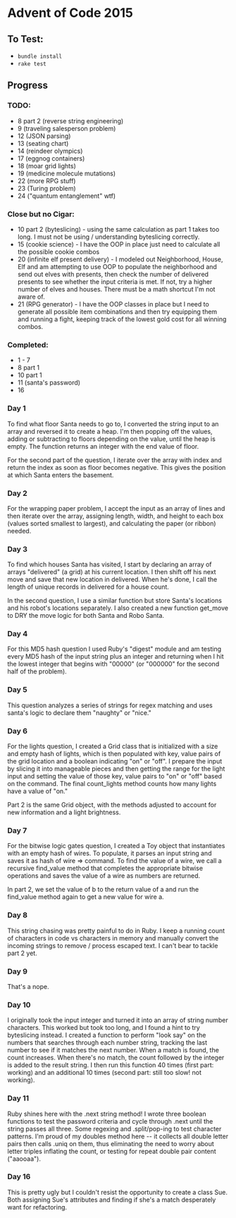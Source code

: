 # Advent of Code 2015

## To Test:
* `bundle install`
* `rake test`

## Progress
### TODO:
* 8 part 2 (reverse string engineering)
* 9 (traveling salesperson problem)
* 12 (JSON parsing)
* 13 (seating chart)
* 14 (reindeer olympics)
* 17 (eggnog containers)
* 18 (moar grid lights)
* 19 (medicine molecule mutations)
* 22 (more RPG stuff)
* 23 (Turing problem)
* 24 ("quantum entanglement" wtf)

### Close but no Cigar:
* 10 part 2 (byteslicing) - using the same calculation as part 1 takes too long. I must not be using / understanding byteslicing correctly.
* 15 (cookie science) - I have the OOP in place just need to calculate all the possible cookie combos
* 20 (infinite elf present delivery) - I modeled out Neighborhood, House, Elf and am attempting to use OOP to populate the neighborhood and send out elves with presents, then check the number of delivered presents to see whether the input criteria is met. If not, try a higher number of elves and houses. There must be a math shortcut I'm not aware of.
* 21 (RPG generator) - I have the OOP classes in place but I need to generate all possible item combinations and then try equipping them and running a fight, keeping track of the lowest gold cost for all winning combos.

### Completed:
* 1 - 7
* 8 part 1
* 10 part 1
* 11 (santa's password)
* 16

### Day 1
To find what floor Santa needs to go to, I converted the string input to an array and reversed it to create a heap. I'm then popping off the values, adding or subtracting to floors depending on the value, until the heap is empty. The function returns an integer with the end value of floor.

For the second part of the question, I iterate over the array with index and return the index as soon as floor becomes negative. This gives the position at which Santa enters the basement.

### Day 2
For the wrapping paper problem, I accept the input as an array of lines and then iterate over the array, assigning length, width, and height to each box (values sorted smallest to largest), and calculating the paper (or ribbon) needed.

### Day 3
To find which houses Santa has visited, I start by declaring an array of arrays "delivered" (a grid) at his current location. I then shift off his next move and save that new location in delivered. When he's done, I call the length of unique records in delivered for a house count.

In the second question, I use a similar function but store Santa's locations and his robot's locations separately. I also created a new function get_move to DRY the move logic for both Santa and Robo Santa.

### Day 4
For this MD5 hash question I used Ruby's "digest" module and am testing every MD5 hash of the input string plus an integer and returning when I hit the lowest integer that begins with "00000" (or "000000" for the second half of the problem).

### Day 5
This question analyzes a series of strings for regex matching and uses santa's logic to declare them "naughty" or "nice."

### Day 6
For the lights question, I created a Grid class that is initialized with a size and empty hash of lights, which is then populated with key, value pairs of the grid location and a boolean indicating "on" or "off". I prepare the input by slicing it into manageable pieces and then getting the range for the light input and setting the value of those key, value pairs to "on" or "off" based on the command. The final count_lights method counts how many lights have a value of "on."

Part 2 is the same Grid object, with the methods adjusted to account for new information and a light brightness.

### Day 7
For the bitwise logic gates question, I created a Toy object that instantiates with an empty hash of wires. To populate, it parses an input string and saves it as hash of wire => command. To find the value of a wire, we call a recursive find_value method that completes the appropriate bitwise operations and saves the value of a wire as numbers are returned.

In part 2, we set the value of b to the return value of a and run the find_value method again to get a new value for wire a.

### Day 8
This string chasing was pretty painful to do in Ruby. I keep a running count of characters in code vs characters in memory and manually convert the incoming strings to remove / process escaped text. I can't bear to tackle part 2 yet.

### Day 9
That's a nope.

### Day 10
I originally took the input integer and turned it into an array of string number characters. This worked but took too long, and I found a hint to try byteslicing instead. I created a function to perform "look say" on the numbers that searches through each number string, tracking the last number to see if it matches the next number. When a match is found, the count increases. When there's no match, the count followed by the integer is added to the result string. I then run this function 40 times (first part: working) and an additional 10 times (second part: still too slow! not working).

### Day 11
Ruby shines here with the .next string method! I wrote three boolean functions to test the password criteria and cycle through .next until the string passes all three. Some regexing and .split/pop-ing to test character patterns. I'm proud of my doubles method here -- it collects all double letter pairs then calls .uniq on them, thus eliminating the need to worry about letter triples inflating the count, or testing for repeat double pair content ("aaooaa").

### Day 16
This is pretty ugly but I couldn't resist the opportunity to create a class Sue. Both assigning Sue's attributes and finding if she's a match desperately want for refactoring.
